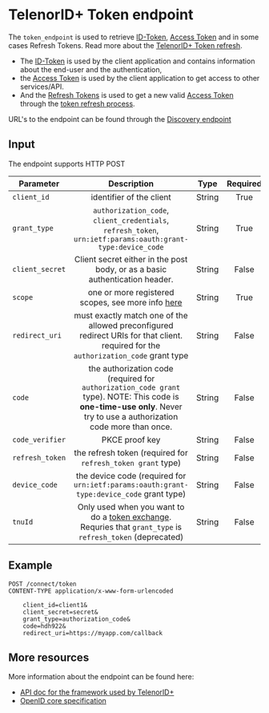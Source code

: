 # TelenorID\+ Token endpoint

The ```token_endpoint``` is used to retrieve [ID-Token](TelenorID_Plus_-_idtokens.md), [Access Token](TelenorID_Plus_-_accesstokens.md) and in some cases Refresh Tokens. Read more about the [TelenorID\+ Token refresh](TelenorID_Plus_-_token_refresh.md).

 * The [ID-Token](TelenorID_Plus_-_idtokens.md) is used by the client application and contains information about the end-user and the authentication, 
 * the [Access Token](TelenorID_Plus_-_accesstokens.md) is used by the client application to get access to other services/API. 
 * And the [Refresh Tokens](TelenorID_Plus_-_token_refresh.md) is used to get a new valid [Access Token](TelenorID_Plus_-_accesstokens.md) through the [token refresh process](TelenorID_Plus_-_token_refresh.md).

URL's to the endpoint can be found through the [Discovery endpoint](TelenorID_Plus_-_discovery.md)

## Input

The endpoint supports HTTP POST

| Parameter | Description | Type | Required |
| ------------- |:-------------:|:-------------:|:-------------:|
| ```client_id``` | identifier of the client | String | True |
| ```grant_type``` | ```authorization_code```, ```client_credentials```,  ```refresh_token```, ```urn:ietf:params:oauth:grant-type:device_code``` | String | True |
| ```client_secret``` | Client secret either in the post body, or as a basic authentication header.  | String | False |
| ```scope```	| one or more registered scopes, see more info [here](TelenorID_Plus_-_scopes.md) | String | True |
| ```redirect_uri``` | must exactly match one of the allowed preconfigured redirect URIs for that client. required for the ```authorization_code``` grant type | String | False |
| ```code``` | the authorization code (required for ```authorization_code grant``` type). NOTE: This code is __one-time-use only__. Never try to use a authorization code more than once.  | String | False |
| ```code_verifier``` | PKCE proof key | String | False |
| ```refresh_token``` | the refresh token (required for ```refresh_token grant``` type) | String | False |
| ```device_code``` | the device code (required for ```urn:ietf:params:oauth:grant-type:device_code``` grant type) | String | False |
| ```tnuId``` | Only used when you want to do a [token exchange](TelenorID_Plus_-_token_refresh.md). Requries that ```grant_type``` is ```refresh_token``` (deprecated) | String | False |



## Example

```
POST /connect/token
CONTENT-TYPE application/x-www-form-urlencoded

    client_id=client1&
    client_secret=secret&
    grant_type=authorization_code&
    code=hdh922&
    redirect_uri=https://myapp.com/callback
```

## More resources

More information about the endpoint can be found here:
 - [API doc for the framework used by TelenorID\+](https://identityserver4.readthedocs.io/en/latest/endpoints/token.html)
 - [OpenID core specification](https://openid.net/specs/openid-connect-core-1_0.html#TokenRequest)